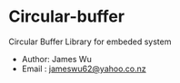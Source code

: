# Circular-buffer

Circular Buffer Library for embeded system

- Author: James Wu
- Email : jameswu62@yahoo.co.nz
